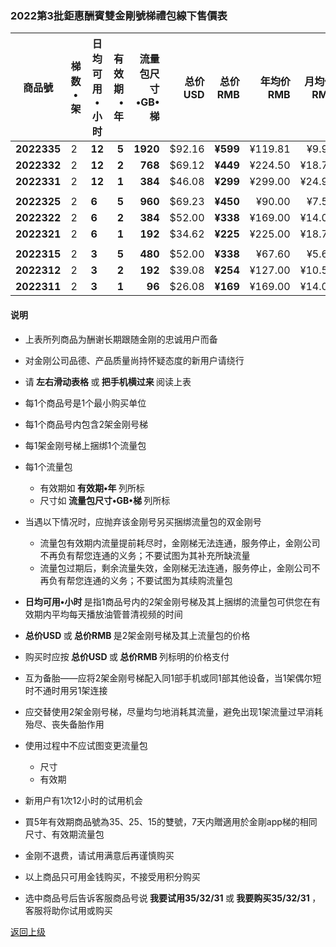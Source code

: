 
### 2022第3批鉅惠酬賓雙金剛號梯禮包線下售價表


|商品號|梯数•架|日均可用•小时|有效期•年|流量包尺寸•GB•梯|总价USD|总价RMB|年均价RMB|月均价RMB|汇率|线下限售|
|-----|-----|-------|---:|---:|-------:|------:|------:|----:|---|------|
| <strong> 2022335|2| <strong> 12| <strong> 5| <strong> 1920|$92.16| <strong> ¥599|¥119.81|¥9.98 | 6.50 |10,000|
| <strong> 2022332|2| <strong> 12| <strong> 2| <strong> 768|$69.12| <strong> ¥449|¥224.50 |¥18.71| 6.50 |10,000 |
| <strong> 2022331|2| <strong> 12| <strong> 1| <strong> 384|$46.08| <strong> ¥299|¥299.00 |¥24.92| 6.50 |10,000 |
||||||||||||
| <strong> 2022325|2| <strong> 6| <strong> 5| <strong> 960|$69.23| <strong> ¥450|¥90.00|¥7.50| 6.50 |10,000|
| <strong> 2022322|2| <strong> 6| <strong> 2| <strong> 384|$52.00| <strong> ¥338|¥169.00 |¥14.08| 6.50 |10,000 |
| <strong> 2022321|2| <strong> 6| <strong> 1| <strong> 192|$34.62| <strong> ¥225|¥225.00 |¥18.75| 6.50 |10,000 |
||||||||||||
| <strong> 2022315|2| <strong> 3| <strong> 5| <strong> 480|$52.00| <strong> ¥338|¥67.60| ¥5.63 | 6.50 |10,000|
| <strong> 2022312|2| <strong> 3| <strong> 2| <strong> 192|$39.08| <strong> ¥254|¥127.00 |¥10.58| 6.50 |10,000 |
| <strong> 2022311|2| <strong> 3| <strong> 1| <strong> 96|$26.08| <strong> ¥169|¥169.00 |¥14.08| 6.50 |10,000 |

#### 说明

- 上表所列商品为酬谢长期跟随金刚的忠诚用户而备
- 对金刚公司品德、产品质量尚持怀疑态度的新用户请绕行
- 请<strong> 左右滑动表格 </strong>或<strong> 把手机横过来 </strong>阅读上表

- 每1个商品号是1个最小购买单位
- 每1个商品号内包含2架金刚号梯
- 每1架金刚号梯上捆绑1个流量包
- 每1个流量包
  - 有效期如<strong> 有效期•年 </strong>列所标
  - 尺寸如<strong> 流量包尺寸•GB•梯 </strong>列所标
- 当遇以下情况时，应抛弃该金刚号另买捆绑流量包的双金刚号
  - 流量包有效期内流量提前耗尽时，金刚梯无法连通，服务停止，金刚公司不再负有帮您连通的义务；不要试图为其补充所缺流量
  - 流量包过期后，剩余流量失效，金刚梯无法连通，服务停止，金刚公司不再负有帮您连通的义务；不要试图为其续购流量包
- <strong>日均可用•小时 </strong>是指1商品号内的2架金刚号梯及其上捆绑的流量包可供您在有效期内平均每天播放油管普清视频的时间
- <strong>总价USD </strong>或<strong> 总价RMB </strong>是2架金刚号梯及其上流量包的价格
- 购买时应按<strong> 总价USD </strong>或<strong> 总价RMB </strong>列标明的价格支付
- 互为备胎——应将2架金刚号梯配入同1部手机或同1部其他设备，当1架偶尔短时不通时用另1架连接
- 应交替使用2架金刚号梯，尽量均匀地消耗其流量，避免出现1架流量过早消耗殆尽、丧失备胎作用
- 使用过程中不应试图变更流量包
  - 尺寸
  - 有效期
- 新用户有1次12小时的试用机会
- 買5年有效期商品號為35、25、15的雙號，7天内贈適用於金剛app梯的相同尺寸、有效期流量包
- 金刚不退费，请试用满意后再谨慎购买
- 以上商品只可用金钱购买，不接受用积分购买
- 选中商品号后告诉客服商品号说<strong> 我要试用35/32/31 </strong>或<strong> 我要购买35/32/31 </strong>，客服将助你试用或购买



[返回上级](https://github.com/a2zitpro/web/blob/master/LadderFree/kkDictionary/Price/KKDTPrice.md)
